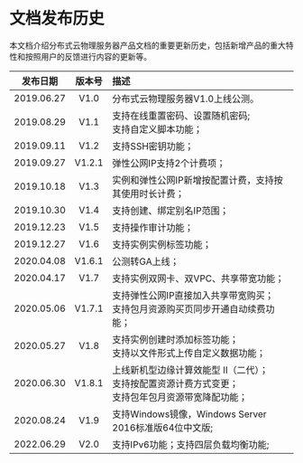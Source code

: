 # 文档发布历史

本文档介绍分布式云物理服务器产品文档的重要更新历史，包括新增产品的重大特性和按照用户的反馈进行内容的更新等。

|**发布日期**|**版本号**|**描述**|
|:--:|:--:|:--|
|2019.06.27|V1.0|分布式云物理服务器V1.0上线公测。|
|2019.08.29|V1.1|支持在线重置密码、设置随机密码;<br/>支持自定义脚本功能；|
|2019.09.11|V1.2|支持SSH密钥功能；|
|2019.09.27|V1.2.1|弹性公网IP支持2个计费项；|
|2019.10.18|V1.3|实例和弹性公网IP新增按配置计费，支持按其使用时长计费；|
|2019.10.30|V1.4|支持创建、绑定别名IP范围；|
|2019.12.23|V1.5|支持操作审计功能；|
|2019.12.27|V1.6|支持实例实例标签功能；|
|2020.04.08|V1.6.1|公测转GA上线；|
|2020.04.17|V1.7|支持实例双网卡、双VPC、共享带宽功能；|
|2020.05.06|V1.7.1|支持弹性公网IP直接加入共享带宽购买；<br/>支持包月资源购买页同步开通自动续费功能；|
|2020.05.27|V1.8|支持实例创建时添加标签功能；<br/>支持以文件形式上传自定义数据功能；|
|2020.06.30|V1.8.1|上线新机型边缘计算效能型 Ⅱ（二代）；<br/>支持按配置资源计费方式变更；<br/>支持包年包月资源带宽降配功能；|
|2020.08.24|V1.9|支持Windows镜像，Windows Server 2016标准版64位中文版;|
|2022.06.29|V2.0|支持IPv6功能；支持四层负载均衡功能;|

